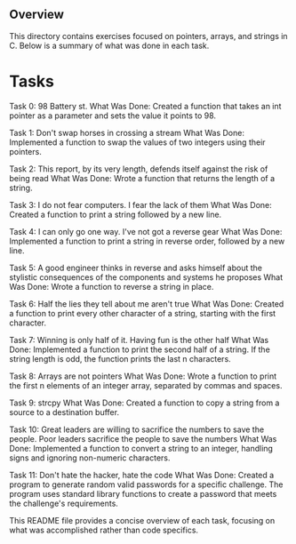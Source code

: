 
## Overview

This directory contains exercises focused on pointers, arrays, and strings in C. Below is a summary of what was done in each task.

# Tasks

Task 0: 98 Battery st.
What Was Done: Created a function that takes an int pointer as a parameter and sets the value it points to 98.

Task 1: Don't swap horses in crossing a stream
What Was Done: Implemented a function to swap the values of two integers using their pointers.

Task 2: This report, by its very length, defends itself against the risk of being read
What Was Done: Wrote a function that returns the length of a string.

Task 3: I do not fear computers. I fear the lack of them
What Was Done: Created a function to print a string followed by a new line.

Task 4: I can only go one way. I've not got a reverse gear
What Was Done: Implemented a function to print a string in reverse order, followed by a new line.

Task 5: A good engineer thinks in reverse and asks himself about the stylistic consequences of the components and systems he proposes
What Was Done: Wrote a function to reverse a string in place.

Task 6: Half the lies they tell about me aren't true
What Was Done: Created a function to print every other character of a string, starting with the first character.

Task 7: Winning is only half of it. Having fun is the other half
What Was Done: Implemented a function to print the second half of a string. If the string length is odd, the function prints the last n characters.

Task 8: Arrays are not pointers
What Was Done: Wrote a function to print the first n elements of an integer array, separated by commas and spaces.

Task 9: strcpy
What Was Done: Created a function to copy a string from a source to a destination buffer.

Task 10: Great leaders are willing to sacrifice the numbers to save the people. Poor leaders sacrifice the people to save the numbers
What Was Done: Implemented a function to convert a string to an integer, handling signs and ignoring non-numeric characters.

Task 11: Don't hate the hacker, hate the code
What Was Done: Created a program to generate random valid passwords for a specific challenge. The program uses standard library functions to create a password that meets the challenge's requirements.

This README file provides a concise overview of each task, focusing on what was accomplished rather than code specifics.
